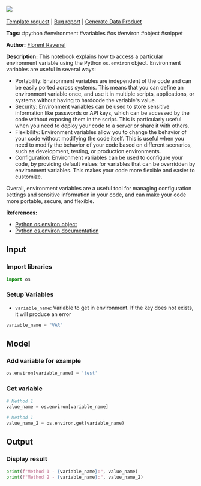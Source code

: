 <a href="https://app.naas.ai/user-redirect/naas/downloader?url=https://raw.githubusercontent.com/jupyter-naas/awesome-notebooks/master/OS/OS_Access_environment_variable.ipynb" target="_parent"><img src="https://naasai-public.s3.eu-west-3.amazonaws.com/Open_in_Naas_Lab.svg"/></a><br><br><a href="https://github.com/jupyter-naas/awesome-notebooks/issues/new?assignees=&labels=&template=template-request.md&title=Tool+-+Action+of+the+notebook+">Template request</a> | <a href="https://github.com/jupyter-naas/awesome-notebooks/issues/new?assignees=&labels=bug&template=bug_report.md&title=OS+-+Access+environment+variable:+Error+short+description">Bug report</a> | <a href="https://app.naas.ai/user-redirect/naas/downloader?url=https://raw.githubusercontent.com/jupyter-naas/awesome-notebooks/master/Naas/Naas_Start_data_product.ipynb" target="_parent">Generate Data Product</a>

**Tags:** #python #environment #variables #os #environ #object #snippet

**Author:** [Florent Ravenel](https://www.linkedin.com/in/florent-ravenel/)

**Description:** This notebook explains how to access a particular environment variable using the Python `os.environ` object. Environment variables are useful in several ways:
- Portability: Environment variables are independent of the code and can be easily ported across systems. This means that you can define an environment variable once, and use it in multiple scripts, applications, or systems without having to hardcode the variable's value.
- Security: Environment variables can be used to store sensitive information like passwords or API keys, which can be accessed by the code without exposing them in the script. This is particularly useful when you need to deploy your code to a server or share it with others.
- Flexibility: Environment variables allow you to change the behavior of your code without modifying the code itself. This is useful when you need to modify the behavior of your code based on different scenarios, such as development, testing, or production environments.
- Configuration: Environment variables can be used to configure your code, by providing default values for variables that can be overridden by environment variables. This makes your code more flexible and easier to customize.

Overall, environment variables are a useful tool for managing configuration settings and sensitive information in your code, and can make your code more portable, secure, and flexible.

**References:**
- [Python os.environ object](https://www.geeksforgeeks.org/python-os-environ-object/)
- [Python os.environ documentation](https://docs.python.org/3/library/os.html#os.environ)

## Input

### Import libraries


```python
import os
```

### Setup Variables
- `variable_name`: Variable to get in environment. If the key does not exists, it will produce an error


```python
variable_name = "VAR"
```

## Model

### Add variable for example


```python
os.environ[variable_name] = 'test'
```

### Get variable


```python
# Method 1
value_name = os.environ[variable_name]

# Method 1
value_name_2 = os.environ.get(variable_name)
```

## Output

### Display result


```python
print(f"Method 1 - {variable_name}:", value_name)
print(f"Method 2 - {variable_name}:", value_name_2)
```

 
